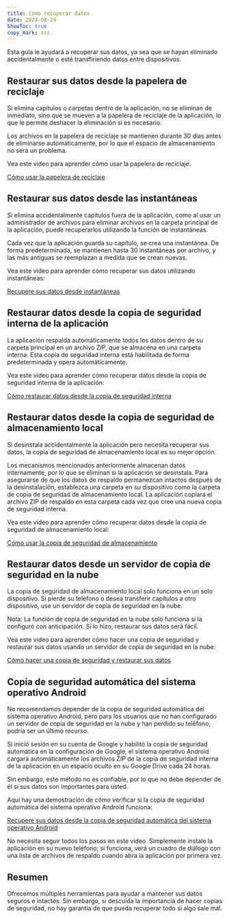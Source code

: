 ```yaml
---
title: Cómo recuperar datos  
date: 2024-08-24  
ShowToc: true
copy_mark: src
---
```


Esta guía le ayudará a recuperar sus datos, ya sea que se hayan eliminado accidentalmente o esté transfiriendo datos entre dispositivos.

## Restaurar sus datos desde la papelera de reciclaje

Si elimina capítulos o carpetas dentro de la aplicación, no se eliminan de inmediato, sino que se mueven a la papelera de reciclaje de la aplicación, lo que le permite deshacer la eliminación si es necesario.

Los archivos en la papelera de reciclaje se mantienen durante 30 días antes de eliminarse automáticamente, por lo que el espacio de almacenamiento no será un problema.

Vea este video para aprender cómo usar la papelera de reciclaje:  

[Cómo usar la papelera de reciclaje](https://youtube.com/shorts/WUrHmY4-T30?feature=share)

## Restaurar sus datos desde las instantáneas

Si elimina accidentalmente capítulos fuera de la aplicación, como al usar un administrador de archivos para eliminar archivos en la carpeta principal de la aplicación, puede recuperarlos utilizando la función de instantáneas.

Cada vez que la aplicación guarda su capítulo, se crea una instantánea. De forma predeterminada, se mantienen hasta 30 instantáneas por archivo, y las más antiguas se reemplazan a medida que se crean nuevas.

Vea este video para aprender cómo recuperar sus datos utilizando instantáneas:  

[Recupere sus datos desde instantáneas](https://youtu.be/QRlzmj-Vp88)

## Restaurar datos desde la copia de seguridad interna de la aplicación

La aplicación respalda automáticamente todos los datos dentro de su carpeta principal en un archivo ZIP, que se almacena en una carpeta interna. Esta copia de seguridad interna está habilitada de forma predeterminada y opera automáticamente.

Vea este video para aprender cómo recuperar datos desde la copia de seguridad interna de la aplicación:  

[Cómo restaurar datos desde la copia de seguridad interna](https://youtube.com/shorts/GAOLcbpsCHQ?feature=share)

## Restaurar datos desde la copia de seguridad de almacenamiento local

Si desinstala accidentalmente la aplicación pero necesita recuperar sus datos, la copia de seguridad de almacenamiento local es su mejor opción.

Los mecanismos mencionados anteriormente almacenan datos internamente, por lo que se eliminan si la aplicación se desinstala. Para asegurarse de que los datos de respaldo permanezcan intactos después de la desinstalación, establezca una carpeta en su dispositivo como la carpeta de copia de seguridad de almacenamiento local. La aplicación copiará el archivo ZIP de respaldo en esta carpeta cada vez que cree una nueva copia de seguridad interna.

Vea este video para aprender cómo recuperar datos desde la copia de seguridad de almacenamiento local:  

[Cómo usar la copia de seguridad de almacenamiento](https://youtu.be/Y-M5V3OKWM8)

## Restaurar datos desde un servidor de copia de seguridad en la nube

La copia de seguridad de almacenamiento local solo funciona en un solo dispositivo. Si pierde su teléfono o desea transferir capítulos a otro dispositivo, use un servidor de copia de seguridad en la nube.

Nota: La función de copia de seguridad en la nube solo funciona si la configuró con anticipación. Si lo hizo, restaurar sus datos será fácil.

Vea este video para aprender cómo hacer una copia de seguridad y restaurar sus datos usando un servidor de copia de seguridad en la nube:  

[Cómo hacer una copia de seguridad y restaurar sus datos](https://youtube.com/shorts/F2UTxySivO4)

## Copia de seguridad automática del sistema operativo Android

No recomendamos depender de la copia de seguridad automática del sistema operativo Android, pero para los usuarios que no han configurado un servidor de copia de seguridad en la nube y han perdido su teléfono, podría ser un último recurso.

Si inició sesión en su cuenta de Google y habilitó la copia de seguridad automática en la configuración de Google, el sistema operativo Android cargará automáticamente los archivos ZIP de la copia de seguridad interna de la aplicación en un espacio oculto en su Google Drive cada 24 horas.

Sin embargo, este método no es confiable, por lo que no debe depender de él si sus datos son importantes para usted.

Aquí hay una demostración de cómo verificar si la copia de seguridad automática del sistema operativo Android funciona:  

[Recupere sus datos desde la copia de seguridad automática del sistema operativo Android](https://youtu.be/PMrsCCpMebk)

No necesita seguir todos los pasos en este video. Simplemente instale la aplicación en su nuevo teléfono; si funciona, verá un cuadro de diálogo con una lista de archivos de respaldo cuando abra la aplicación por primera vez.

## Resumen

Ofrecemos múltiples herramientas para ayudar a mantener sus datos seguros e intactos. Sin embargo, si descuida la importancia de hacer copias de seguridad, no hay garantía de que pueda recuperar todo si algo sale mal.
